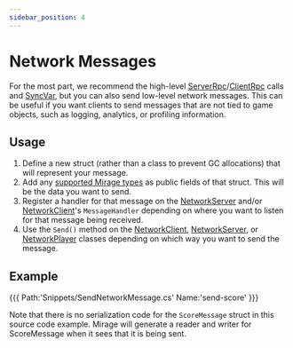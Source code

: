 ```yaml
---
sidebar_position: 4
---
```

# Network Messages
For the most part, we recommend the high-level [ServerRpc](/docs/guides/remote-actions/server-rpc)/[ClientRpc](/docs/guides/remote-actions/client-rpc) calls and [SyncVar](/docs/guides/sync/sync-var), but you can also send low-level network messages. This can be useful if you want clients to send messages that are not tied to game objects, such as logging, analytics, or profiling information.

## Usage
1. Define a new struct (rather than a class to prevent GC allocations) that will represent your message.
2. Add any [supported Mirage types](/docs/guides/serialization/data-types) as public fields of that struct. This will be the data you want to send.
3. Register a handler for that message on the [NetworkServer](/docs/reference/Mirage/NetworkServer) and/or [NetworkClient](/docs/reference/Mirage/NetworkClient)'s `MessageHandler` depending on where you want to listen for that message being received.
4. Use the `Send()` method on the [NetworkClient](/docs/reference/Mirage/NetworkClient), [NetworkServer](/docs/reference/Mirage/NetworkServer), or [NetworkPlayer](/docs/reference/Mirage/NetworkPlayer) classes depending on which way you want to send the message.

## Example
{{{ Path:'Snippets/SendNetworkMessage.cs' Name:'send-score' }}}

Note that there is no serialization code for the `ScoreMessage` struct in this source code example. Mirage will generate a reader and writer for ScoreMessage when it sees that it is being sent.
